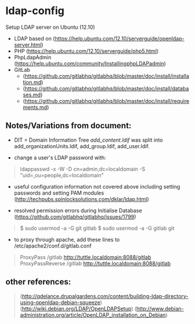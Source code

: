 # ldap-config

Setup LDAP server on Ubuntu (12.10)

* LDAP based on (https://help.ubuntu.com/12.10/serverguide/openldap-server.html)
* PHP (https://help.ubuntu.com/12.10/serverguide/php5.html)
* PhpLdapAdmin (https://help.ubuntu.com/community/InstallingphpLDAPadmin)
* GitLab
    * (https://github.com/gitlabhq/gitlabhq/blob/master/doc/install/installation.md)
    * (https://github.com/gitlabhq/gitlabhq/blob/master/doc/install/databases.md)
    * (https://github.com/gitlabhq/gitlabhq/blob/master/doc/install/requirements.md)

## Notes/Variations from document:

* DIT = Domain Information Tree
_add_content.ldif_ was split into add_organizationUnits.ldif, add_group.ldif, add_user.ldif.

* change a user's LDAP password with:
> ldappasswd -x -W -D cn=admin,dc=localdomain -S "uid=<user>,ou=people,dc=localdomain"

* useful configuration information not covered above including setting passwords and 
setting PAM modules (http://techpubs.spinlocksolutions.com/dklar/ldap.html)

* resolved permission errors during Initialise Database
(https://github.com/gitlabhq/gitlabhq/issues/1799)

> $ sudo usermod -a -G git gitlab
> $ sudo usermod -a -G gitlab git

* to proxy through apache, add these lines to /etc/apache2/conf.d/gitlab.conf
> ProxyPass /gitlab http://tuttle.localdomain:8088/gitlab
> ProxyPassReverse /gitlab http://tuttle.localdomain:8088/gitlab



## other references:
> (http://qdelance.drupalgardens.com/content/building-ldap-directory-using-openldap-debian-squeeze)
> (http://wiki.debian.org/LDAP/OpenLDAPSetup)
> (http://www.debian-administration.org/article/OpenLDAP_installation_on_Debian)


